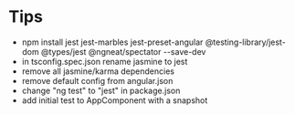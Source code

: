 # Tips

- npm install jest jest-marbles jest-preset-angular @testing-library/jest-dom @types/jest @ngneat/spectator --save-dev
- in tsconfig.spec.json rename jasmine to jest
- remove all jasmine/karma dependencies
- remove default config from angular.json
- change "ng test" to "jest" in package.json
- add initial test to AppComponent with a snapshot
